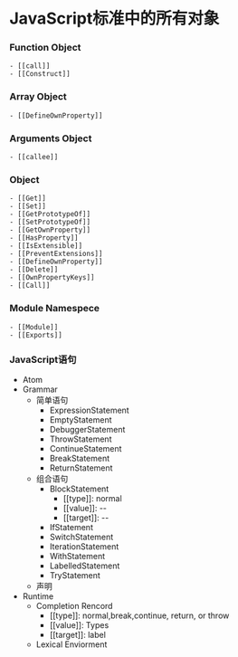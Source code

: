 # JavaScript标准中的所有对象

### Function Object
    - [[call]] 
    - [[Construct]] 

### Array Object
    - [[DefineOwnProperty]]


### Arguments Object
    - [[callee]]

### Object
    - [[Get]]
    - [[Set]]
    - [[GetPrototypeOf]]
    - [[SetPrototypeOf]]
    - [[GetOwnProperty]]
    - [[HasProperty]]
    - [[IsExtensible]]
    - [[PreventExtensions]]
    - [[DefineOwnProperty]]
    - [[Delete]]
    - [[OwnPropertyKeys]]
    - [[Call]]

### Module Namespece
    - [[Module]]
    - [[Exports]]


### JavaScript语句

* Atom
* Grammar
  * 简单语句
    * ExpressionStatement
    * EmptyStatement
    * DebuggerStatement
    * ThrowStatement
    * ContinueStatement
    * BreakStatement
    * ReturnStatement
  * 组合语句
    * BlockStatement
       * [[type]]: normal
       * [[value]]: --
       * [[target]]: --
    * IfStatement
    * SwitchStatement
    * IterationStatement
    * WithStatement
    * LabelledStatement
    * TryStatement
  * 声明
* Runtime
  * Completion Rencord
    * [[type]]: normal,break,continue, return, or throw
    * [[value]]: Types
    * [[target]]: label
  * Lexical Enviorment
    